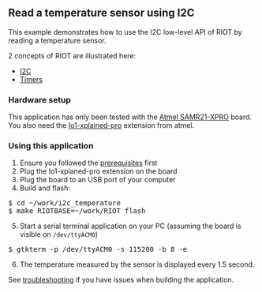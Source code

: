 ## Read a temperature sensor using I2C

This example demonstrates how to use the I2C low-level API of RIOT by reading a
temperature sensor.

2 concepts of RIOT are illustrated here:
* [I2C](http://doc.riot-os.org/group__drivers__periph__i2c.html#details)
* [Timers](http://doc.riot-os.org/group__sys__xtimer.html )

### Hardware setup

This application has only been tested with the
[Atmel SAMR21-XPRO](https://github.com/RIOT-OS/RIOT/wiki/Board%3A-SAMR21-xpro)
board. You also need the
[Io1-xplained-pro](http://www.atmel.com/images/atmel-42078-io1-xplained-pro_user-guide.pdf)
extension from atmel.

### Using this application

1. Ensure you followed the
[prerequisites](https://github.com/aabadie/riot-apps#prerequisites) first
2. Plug the Io1-xplaned-pro extension on the board
3. Plug the board to an USB port of your computer
4. Build and flash:
<pre>
$ cd ~/work/i2c_temperature
$ make RIOTBASE=~/work/RIOT flash
</pre>
5. Start a serial terminal application on your PC (assuming the board is
visible on `/dev/ttyACM0`)
<pre>
$ gtkterm -p /dev/ttyACM0 -s 115200 -b 8 -e
</pre>
6. The temperature measured by the sensor is displayed every 1.5 second.


See [troubleshooting](https://github.com/aabadie/riot-apps#troubleshooting) if you have issues when building the application.
